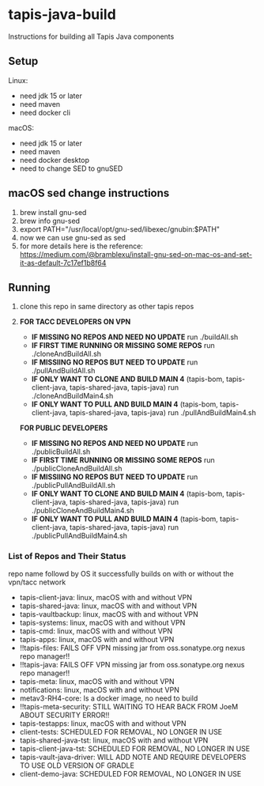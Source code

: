 # tapis-java-build
Instructions for building all Tapis Java components

## Setup
Linux:
- need jdk 15 or later
- need maven 
- need docker cli

macOS:
- need jdk 15 or later
- need maven
- need docker desktop
- need to change SED to gnuSED

## macOS sed change instructions
1. brew install gnu-sed
2. brew info gnu-sed
3. export PATH="/usr/local/opt/gnu-sed/libexec/gnubin:$PATH"
4. now we can use gnu-sed as sed
5. for more details here is the reference: https://medium.com/@bramblexu/install-gnu-sed-on-mac-os-and-set-it-as-default-7c17ef1b8f64

## Running
1. clone this repo in same directory as other tapis repos
2. **FOR TACC DEVELOPERS ON VPN**
    - **IF MISSING NO REPOS AND NEED NO UPDATE**
        run ./buildAll.sh
    - **IF FIRST TIME RUNNING OR MISSING SOME REPOS** 
	run ./cloneAndBuildAll.sh
    - **IF MISSIING NO REPOS BUT NEED TO UPDATE**
	run ./pullAndBuildAll.sh
    - **IF ONLY WANT TO CLONE AND BUILD MAIN 4** (tapis-bom, tapis-client-java, tapis-shared-java, tapis-java)
      	run ./cloneAndBuildMain4.sh
    - **IF ONLY WANT TO PULL AND BUILD MAIN 4** (tapis-bom, tapis-client-java, tapis-shared-java, tapis-java)
      	run ./pullAndBuildMain4.sh

   **FOR PUBLIC DEVELOPERS**
    - **IF MISSING NO REPOS AND NEED NO UPDATE**
        run ./publicBuildAll.sh
    - **IF FIRST TIME RUNNING OR MISSING SOME REPOS**
        run ./publicCloneAndBuildAll.sh
    - **IF MISSIING NO REPOS BUT NEED TO UPDATE**
        run ./publicPullAndBuildAll.sh
    - **IF ONLY WANT TO CLONE AND BUILD MAIN 4** (tapis-bom, tapis-client-java, tapis-shared-java, tapis-java)
        run ./publicCloneAndBuildMain4.sh
    - **IF ONLY WANT TO PULL AND BUILD MAIN 4** (tapis-bom, tapis-client-java, tapis-shared-java, tapis-java)
        run ./publicPullAndBuildMain4.sh

### List of Repos and Their Status
repo name followd by OS it successfully builds on with or without the vpn/tacc network 

- tapis-client-java: linux, macOS with and without VPN
- tapis-shared-java: linux, macOS with and without VPN
- tapis-vaultbackup: linux, macOS with and without VPN
- tapis-systems: linux, macOS with and without VPN
- tapis-cmd: linux, macOS with and without VPN
- tapis-apps: linux, macOS with and without VPN
- !!tapis-files: FAILS OFF VPN missing jar from oss.sonatype.org nexus repo manager!!
- !!tapis-java: FAILS OFF VPN missing jar from oss.sonatype.org nexus repo manager!!
- tapis-meta: linux, macOS with and without VPN
- notifications: linux, macOS with and without VPN
- metav3-RH4-core: Is a docker image, no need to build
- !!tapis-meta-security: STILL WAITING TO HEAR BACK FROM JoeM ABOUT SECURITY ERROR!!
- tapis-testapps: linux, macOS with and without VPN
- client-tests: SCHEDULED FOR REMOVAL, NO LONGER IN USE
- tapis-shared-java-tst: linux, macOS with and without VPN 
- tapis-client-java-tst: SCHEDULED FOR REMOVAL, NO LONGER IN USE
- tapis-vault-java-driver: WILL ADD NOTE AND REQUIRE DEVELOPERS TO USE OLD VERSION OF GRADLE
- client-demo-java: SCHEDULED FOR REMOVAL, NO LONGER IN USE

